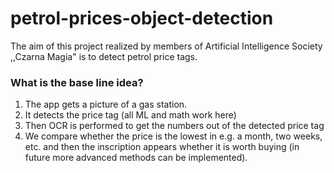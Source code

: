 # petrol-prices-object-detection

The aim of this project realized by members of Artificial Intelligence Society ,,Czarna Magia" is to detect petrol price tags.

### What is the base line idea?

1. The app gets a picture of a gas station.
2. It detects the price tag (all ML and math work here)
3. Then OCR is performed to get the numbers out of the detected price tag
4. We compare whether the price is the lowest in e.g. a month, two weeks, etc. and then the inscription appears whether it is worth buying (in future more advanced methods can be implemented).
